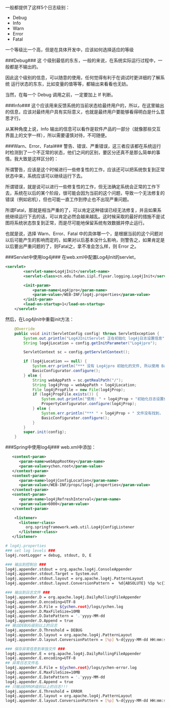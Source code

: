 一般都提供了这样5个日志级别：

- Debug
- Info
- Warn
- Error
- Fatal

一个等级比一个高，但是在具体开发中，应该如何选择适应的等级

###Debug###
这 个级别最低的东东，一般的来说，在系统实际运行过程中，一般都是不输出的。

因此这个级别的信息，可以随意的使用，任何觉得有利于在调试时更详细的了解系统 运行状态的东东，比如变量的值等等，都输出来看看也无妨。

当然，在每一个 Debug 调用之前，一定要加上 If 判断。

###Info###
这个应该用来反馈系统的当前状态给最终用户的，所以，在这里输出的信息，应该对最终用户具有实际意义，也就是最终用户要能够看得明白是什么意思才行。

从某种角度上说，Info 输出的信息可以看作是软件产品的一部分（就像那些交互界面上的文字一样），所以需要谨慎对待，不可随便。

###Warn、Error、Fatal###
警告、错误、严重错误，这三者应该都在系统运行时检测到了一个不正常的状态，他们之间的区别，要区分还真不是那么简单的事情。我大致是这样区分的：

所谓警告，应该是这个时候进行一些修复性的工作，应该还可以把系统恢复到正常状态中来，系统应该可以继续运行下去。

所谓错误，就是说可以进行一些修复性的工作，但无法确定系统会正常的工作下去，系统在以后的某个阶段，很可能会因为当前的这个问题，导致一个无法修复的错误（例如宕机），但也可能一直工作到停止也不出现严重问题。

所谓Fatal，那就是相当严重的了，可以肯定这种错误已经无法修复，并且如果系统继续运行下去的话，可以肯定必然会越来越乱。这时候采取的最好的措施不是试图将系统状态恢复到正常，而是尽可能地保留系统有效数据并停止运行。

也就是说，选择 Warn、Error、Fatal 中的具体哪一个，是根据当前的这个问题对以后可能产生的影响而定的，如果对以后基本没什么影响，则警告之，如果肯定是以后要出严重问题的了，则Fatal之，拿不准会怎么样，则 Error 之。

###Servlet中使用log4j###
在web.xml中配置Log4jInit的servlet，

```xml
<servlet>
		<servlet-name>Log4jInit</servlet-name>
		<servlet-class>cn.edu.fudan.iipl.flyvar.logging.Log4jInit</servlet-class>

		<init-param>
			<param-name>Log4jpro</param-name>
			<param-value>/WEB-INF/log4j.properties</param-value>
		</init-param>
		<load-on-startup>1</load-on-startup>
	</servlet>
```

然后，在Log4jInit中重载init方法：

```java
    @Override
    public void init(ServletConfig config) throws ServletException {
        System.out.println("Log4JInitServlet 正在初始化 log4j日志设置信息");
        String log4jLocation = config.getInitParameter("Log4jpro");

        ServletContext sc = config.getServletContext();

        if (log4jLocation == null) {
            System.err.println("*** 没有 Log4jpro 初始化的文件, 所以使用 BasicConfigurator初始化");
            BasicConfigurator.configure();
        } else {
            String webAppPath = sc.getRealPath("/");
            String log4jProp = webAppPath + log4jLocation;
            File log4jPropFile = new File(log4jProp);
            if (log4jPropFile.exists()) {
                System.out.println("使用: " + log4jProp + "初始化日志设置信息");
                PropertyConfigurator.configure(log4jProp);
            } else {
                System.err.println("*** " + log4jProp + " 文件没有找到， 所以使用 BasicConfigurator初始化");
                BasicConfigurator.configure();
            }
        }
        super.init(config);
    }
```

###Spring中使用log4j###
web.xml中添加：

```xml
   <context-param>
	  <param-name>webAppRootKey</param-name>
	  <param-value>ychen.root</param-value>
   </context-param>
   <context-param>     
      <param-name>log4jConfigLocation</param-name>     
      <param-value>/WEB-INF/props/log4j.properties</param-value>     
   </context-param>     
   <context-param>     
      <param-name>log4jRefreshInterval</param-name>     
      <param-value>6000</param-value>     
   </context-param>

    <listener> 
      <listener-class> 
         org.springframework.web.util.Log4jConfigListener 
      </listener-class> 
   </listener>
```


```sh
# log4j.properties
### set log levels ###
log4j.rootLogger = debug, stdout, D, E

### 输出到控制台 ###
log4j.appender.stdout = org.apache.log4j.ConsoleAppender
log4j.appender.stdout.Target = System.out
log4j.appender.stdout.layout = org.apache.log4j.PatternLayout
log4j.appender.stdout.layout.ConversionPattern =  %d{ABSOLUTE} %5p %c{1}:%L-%m%n

### 输出到日志文件 ###
log4j.appender.D = org.apache.log4j.DailyRollingFileAppender
log4j.appender.D.encoding=UTF-8
log4j.appender.D.File = ${ychen.root}/logs/ychen.log
log4j.appender.D.MaxFileSize=10MB 
log4j.appender.D.DatePattern = '.'yyyy-MM-dd 
log4j.appender.D.Append = true
## 输出DEBUG级别以上的日志
log4j.appender.D.Threshold = DEBUG
log4j.appender.D.layout = org.apache.log4j.PatternLayout
log4j.appender.D.layout.ConversionPattern = [%p] %-d{yyyy-MM-dd HH:mm:ss} [%t:%r]-[%p] %m%n

### 保存异常信息到单独文件 ###
log4j.appender.E = org.apache.log4j.DailyRollingFileAppender
log4j.appender.E.encoding=UTF-8
## 异常日志文件名
log4j.appender.E.File = ${ychen.root}/logs/ychen-error.log
log4j.appender.E.MaxFileSize=10MB 
log4j.appender.E.DatePattern = '.'yyyy-MM-dd 
log4j.appender.E.Append = true
## 只输出ERROR级别以上的日志!!!
log4j.appender.E.Threshold = ERROR
log4j.appender.E.layout = org.apache.log4j.PatternLayout
log4j.appender.E.layout.ConversionPattern = [%p] %-d{yyyy-MM-dd HH:mm:ss} [%l:%c:%t:%r]-[%p] %m%n
```